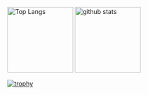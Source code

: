 <p align="left"> 
  <img alt="Top Langs" height="150px" src="https://github-readme-stats.vercel.app/api/top-langs/?username=c5apple&layout=compact&count_private=true&show_icons=true&theme=tokyonight" />
  <img alt="github stats" height="150px" src="https://github-readme-stats.vercel.app/api?username=c5apple&count_private=true&show_icons=true&show_icons=true&theme=tokyonight" />
</p>

[![trophy](https://github-profile-trophy.vercel.app/?username=c5apple&rank=-C,-B&margin-w=15&theme=onedark)](https://github.com/ryo-ma/github-profile-trophy)
